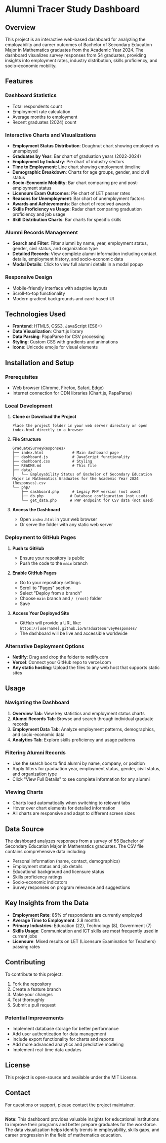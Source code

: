 # Alumni Tracer Study Dashboard

## Overview

This project is an interactive web-based dashboard for analyzing the employability and career outcomes of Bachelor of Secondary Education Major in Mathematics graduates from the Academic Year 2024. The dashboard visualizes survey responses from 54 graduates, providing insights into employment rates, industry distribution, skills proficiency, and socio-economic mobility.

## Features

### Dashboard Statistics
- Total respondents count
- Employment rate calculation
- Average months to employment
- Recent graduates (2024) count

### Interactive Charts and Visualizations
- **Employment Status Distribution**: Doughnut chart showing employed vs unemployed
- **Graduates by Year**: Bar chart of graduation years (2022-2024)
- **Employment by Industry**: Pie chart of industry sectors
- **Time to Employment**: Line chart showing employment timeline
- **Demographic Breakdown**: Charts for age groups, gender, and civil status
- **Socio-Economic Mobility**: Bar chart comparing pre and post-employment status
- **Licensure Exam Outcomes**: Pie chart of LET passer rates
- **Reasons for Unemployment**: Bar chart of unemployment factors
- **Awards and Achievements**: Bar chart of received awards
- **Skills Proficiency vs Usage**: Radar chart comparing graduation proficiency and job usage
- **Skill Distribution Charts**: Bar charts for specific skills

### Alumni Records Management
- **Search and Filter**: Filter alumni by name, year, employment status, gender, civil status, and organization type
- **Detailed Records**: View complete alumni information including contact details, employment history, and socio-economic data
- **Modal Details**: Click to view full alumni details in a modal popup

### Responsive Design
- Mobile-friendly interface with adaptive layouts
- Scroll-to-top functionality
- Modern gradient backgrounds and card-based UI

## Technologies Used

- **Frontend**: HTML5, CSS3, JavaScript (ES6+)
- **Data Visualization**: Chart.js library
- **Data Parsing**: PapaParse for CSV processing
- **Styling**: Custom CSS with gradients and animations
- **Icons**: Unicode emojis for visual elements

## Installation and Setup

### Prerequisites
- Web browser (Chrome, Firefox, Safari, Edge)
- Internet connection for CDN libraries (Chart.js, PapaParse)

### Local Development
1. **Clone or Download the Project**
   ```
   Place the project folder in your web server directory or open index.html directly in a browser
   ```

2. **File Structure**
   ```
   GraduateSurveyResponses/
   ├── index.html             # Main dashboard page
   ├── dashboard.js           # JavaScript functionality
   ├── dashboard.css          # Styling
   ├── README.md              # This file
   ├── data/
   │   └── Employability Status of Bachelor of Secondary Education Major in Mathematics Graduates for the Academic Year 2024 (Responses).csv
   └── php/
       ├── dashboard.php      # Legacy PHP version (not used)
       ├── db.php            # Database configuration (not used)
       └── get_data.php      # PHP endpoint for CSV data (not used)
   ```

3. **Access the Dashboard**
   - Open `index.html` in your web browser
   - Or serve the folder with any static web server

### Deployment to GitHub Pages

1. **Push to GitHub**
   - Ensure your repository is public
   - Push the code to the `main` branch

2. **Enable GitHub Pages**
   - Go to your repository settings
   - Scroll to "Pages" section
   - Select "Deploy from a branch"
   - Choose `main` branch and `/ (root)` folder
   - Save

3. **Access Your Deployed Site**
   - GitHub will provide a URL like: `https://[username].github.io/GraduateSurveyResponses/`
   - The dashboard will be live and accessible worldwide

### Alternative Deployment Options
- **Netlify**: Drag and drop the folder to netlify.com
- **Vercel**: Connect your GitHub repo to vercel.com
- **Any static hosting**: Upload the files to any web host that supports static sites

## Usage

### Navigating the Dashboard
1. **Overview Tab**: View key statistics and employment status charts
2. **Alumni Records Tab**: Browse and search through individual graduate records
3. **Employment Data Tab**: Analyze employment patterns, demographics, and socio-economic data
4. **Analytics Tab**: Explore skills proficiency and usage patterns

### Filtering Alumni Records
- Use the search box to find alumni by name, company, or position
- Apply filters for graduation year, employment status, gender, civil status, and organization type
- Click "View Full Details" to see complete information for any alumni

### Viewing Charts
- Charts load automatically when switching to relevant tabs
- Hover over chart elements for detailed information
- All charts are responsive and adapt to different screen sizes

## Data Source

The dashboard analyzes responses from a survey of 56 Bachelor of Secondary Education Major in Mathematics graduates. The CSV file contains comprehensive data including:

- Personal information (name, contact, demographics)
- Employment status and job details
- Educational background and licensure status
- Skills proficiency ratings
- Socio-economic indicators
- Survey responses on program relevance and suggestions

## Key Insights from the Data

- **Employment Rate**: 85% of respondents are currently employed
- **Average Time to Employment**: 2.8 months
- **Primary Industries**: Education (22), Technology (8), Government (7)
- **Skills Usage**: Communication and ICT skills are most frequently used in current jobs
- **Licensure**: Mixed results on LET (Licensure Examination for Teachers) passing rates

## Contributing

To contribute to this project:

1. Fork the repository
2. Create a feature branch
3. Make your changes
4. Test thoroughly
5. Submit a pull request

### Potential Improvements
- Implement database storage for better performance
- Add user authentication for data management
- Include export functionality for charts and reports
- Add more advanced analytics and predictive modeling
- Implement real-time data updates

## License

This project is open-source and available under the MIT License.

## Contact

For questions or support, please contact the project maintainer.

---

**Note**: This dashboard provides valuable insights for educational institutions to improve their programs and better prepare graduates for the workforce. The data visualization helps identify trends in employability, skills gaps, and career progression in the field of mathematics education.